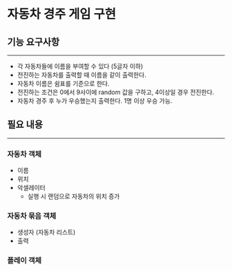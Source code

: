 # 자동차 경주 게임 구현

## 기능 요구사항

---

* 각 자동차들에 이름을 부여할 수 있다 (5글자 이하)
* 전진하는 자동차를 출력할 때 이름을 같이 출력한다.
* 자동차 이름은 쉼표를 기준으로 한다.
* 전진하는 조건은 0에서 9사이에 random 값을 구하고, 4이상일 경우 전진한다.
* 자동차 경주 후 누가 우승했는지 출력한다. 1명 이상 우승 가능.


## 필요 내용

---

### 자동차 객체
* 이름
* 위치
* 악셀레이터
  * 실행 시 랜덤으로 자동차의 위치 증가

### 자동차 묶음 객체
* 생성자 (자동차 리스트)
* 출력

### 플레이 객체